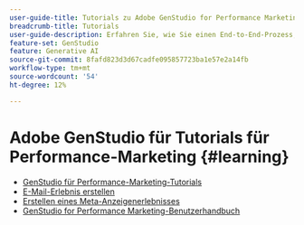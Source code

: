 ```yaml
---
user-guide-title: Tutorials zu Adobe GenStudio for Performance Marketing
breadcrumb-title: Tutorials
user-guide-description: Erfahren Sie, wie Sie einen End-to-End-Prozess, z. B. das Erstellen eines E-Mail-Erlebnisses, abschließen können, indem Sie GenStudio für Performance-Marketing-Tutorials befolgen.
feature-set: GenStudio
feature: Generative AI
source-git-commit: 8fafd823d3d67cadfe095857723ba1e57e2a14fb
workflow-type: tm+mt
source-wordcount: '54'
ht-degree: 12%

---
```



# Adobe GenStudio für Tutorials für Performance-Marketing {#learning}

+ [GenStudio für Performance-Marketing-Tutorials](tutorials.md)
+ [E-Mail-Erlebnis erstellen](create-email-experience.md)
+ [Erstellen eines Meta-Anzeigenerlebnisses](create-meta-ad.md)
+ [GenStudio for Performance Marketing-Benutzerhandbuch](https://experienceleague.adobe.com/docs/genstudio/user-guide/home.html)
